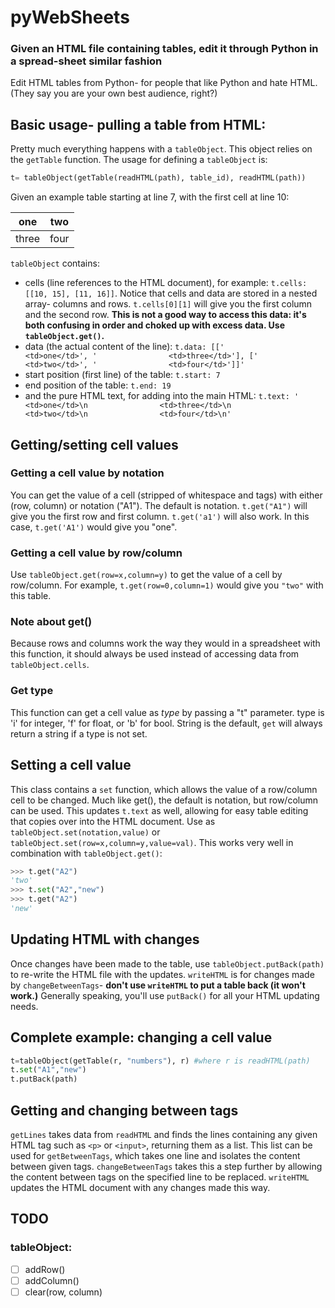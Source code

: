 # pyWebSheets
 ### Given an HTML file containing tables, edit it through Python in a spread-sheet similar fashion
 Edit HTML tables from Python- for people that like Python and hate HTML. (They say you are your own best audience, right?) 
 
 ## Basic usage- pulling a table from HTML:
 Pretty much everything happens with a `tableObject`. This object relies on the `getTable` function. The usage for defining a `tableObject` is:
```python
t= tableObject(getTable(readHTML(path), table_id), readHTML(path))
```
Given an example table starting at line 7, with the first cell at line 10:

one | two
-----|----
three | four

`tableObject` contains:
* cells (line references to the HTML document), for example:
`t.cells: [[10, 15], [11, 16]]`.
Notice that cells and data are stored in a nested array- columns and rows. `t.cells[0][1]` will give you the first column and the second row. **This is not a good way to access this data: it's both confusing in order and choked up with excess data. Use `tableObject.get()`.**
* data (the actual content of the line):
`t.data: [['                <td>one</td>', '                <td>three</td>'], ['                <td>two</td>', '                <td>four</td>']]'`
* start position (first line) of the table:
`t.start: 7`
* end position of the table:
`t.end: 19`
* and the pure HTML text, for adding into the main HTML: `t.text: '                <td>one</td>\n                <td>three</td>\n                <td>two</td>\n                <td>four</td>\n'`

## Getting/setting cell values
### Getting a cell value by notation
You can get the value of a cell (stripped of whitespace and tags) with either (row, column) or notation ("A1"). The default is notation. `t.get("A1")` will give you the first row and first column. `t.get('a1')` will also work. In this case, `t.get('A1')` would give you "one". 

### Getting a cell value by row/column
Use `tableObject.get(row=x,column=y)` to get the value of a cell by row/column. For example, `t.get(row=0,column=1)` would give you `"two"` with this table. 
### Note about get()
Because rows and columns work the way they would in a spreadsheet with this function, it should always be used instead of accessing data from `tableObject.cells`. 
### Get type
This function can get a cell value as *type* by passing a "t" parameter. type is 'i' for integer, 'f' for float, or 'b' for bool. String is the default, `get` will always return a string if a type is not set. 

## Setting a cell value
This class  contains a `set` function, which allows the value of a row/column cell to be changed. Much like get(), the default is notation, but row/column can be used. This updates `t.text` as well, allowing for easy table editing that copies over into the HTML document. Use as `tableObject.set(notation,value)` or `tableObject.set(row=x,column=y,value=val)`. This works very well in combination with `tableObject.get()`:
```python
>>> t.get("A2")
'two'
>>> t.set("A2","new")
>>> t.get("A2")
'new'
```
## Updating HTML with changes
Once changes have been made to the table, use `tableObject.putBack(path)` to re-write the HTML file with the updates. `writeHTML` is for changes made by `changeBetweenTags`- **don't use `writeHTML` to put a table back (it won't work.)** Generally speaking, you'll use `putBack()` for all your HTML updating needs.

## Complete example: changing a cell value
```python
t=tableObject(getTable(r, "numbers"), r) #where r is readHTML(path)
t.set("A1","new")
t.putBack(path)
```

## Getting and changing between tags
`getLines` takes data from `readHTML` and finds the lines containing any given HTML tag such as `<p>` or `<input>`, returning them as a list. This list can be used for `getBetweenTags`, which takes one line and isolates the content between given tags. `changeBetweenTags` takes this a step further by allowing the content between tags on the specified line to be replaced. `writeHTML` updates the HTML document with any changes made this way. 
## TODO
### tableObject:
- [ ] addRow()
- [ ] addColumn()
- [ ] clear(row, column)
